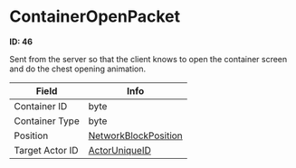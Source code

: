 # ContainerOpenPacket

__ID: 46__

Sent from the server so that the client knows to open the container screen and do the chest opening animation.

<table><thead><tr><th>Field</th><th>Info</th></tr></thead><tbody>
<tr><td>Container ID</td><td>byte</td></tr>
<tr><td>Container Type</td><td>byte</td></tr>
<tr><td>Position</td><td><a href="../types/NetworkBlockPosition.md">NetworkBlockPosition</a></td></tr>
<tr><td>Target Actor ID</td><td><a href="../types/ActorUniqueID.md">ActorUniqueID</a></td></tr>
</tbody></table>
